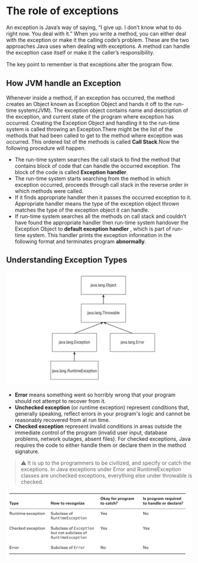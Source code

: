 # The role of exceptions

An exception is Java’s way of saying, “I give up. I don’t know what to do right now. You deal with it.” When you write a method, you can either deal with the exception or make it the calling code’s problem. These are the two approaches Java uses when dealing with exceptions. A method can handle the exception case itself or make it the caller’s responsibility.

The key point to remember is that exceptions alter the program ﬂow.

## How JVM handle an Exception

Whenever inside a method, if an exception has occurred, the method creates an Object known as Exception Object and hands it off to the run-time system(JVM). The exception object contains name and description of the exception, and current state of the program where exception has occurred. Creating the Exception Object and handling it to the run-time system is called throwing an Exception.There might be the list of the methods that had been called to get to the method where exception was occurred. This ordered list of the methods is called **Call Stack**.Now the following procedure will happen.

- The run-time system searches the call stack to find the method that contains block of code that can handle the occurred exception. The block of the code is called **Exception handler**.
- The run-time system starts searching from the method in which exception occurred, proceeds through call stack in the reverse order in which methods were called.
- If it finds  appropriate handler then it passes the occurred exception to it. Appropriate handler means the type of the exception object thrown matches the type of the exception object it can handle.
- If run-time system searches all the methods on call stack and couldn’t have found the appropriate handler then run-time system handover the Exception Object to **default exception handler** , which is part of run-time system. This handler prints the exception information in the following format and terminates program **abnormally**.

## Understanding Exception Types

![Categories of exceptions](resources/exceptions.png)

- **Error** means something went so horribly wrong that your program should not attempt to recover from it.
- **Unchecked exception** (or runtime exception) represent conditions that, generally speaking, reflect errors in your program's logic and cannot be reasonably recovered from at run time.
- **Checked exception** represent invalid conditions in areas outside the immediate control of the program (invalid user input, database problems, network outages, absent files). For checked exceptions, Java requires the code to either handle them or declare them in the method signature.

>⚠ It is up to the programmers to be civilized, and specify or catch the exceptions.
In Java exceptions under Error and RuntimeException classes are unchecked exceptions, everything else under throwable is checked.

![](resources/exceptions_type.png "Types of exceptions")